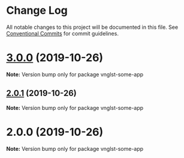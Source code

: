 # Change Log

All notable changes to this project will be documented in this file.
See [Conventional Commits](https://conventionalcommits.org) for commit guidelines.

# [3.0.0](https://github.com/vnglst/learning-yarn-workspaces/compare/vnglst-some-app@2.0.1...vnglst-some-app@3.0.0) (2019-10-26)

**Note:** Version bump only for package vnglst-some-app





## [2.0.1](https://github.com/vnglst/learning-yarn-workspaces/compare/vnglst-some-app@2.0.0...vnglst-some-app@2.0.1) (2019-10-26)

**Note:** Version bump only for package vnglst-some-app





# 2.0.0 (2019-10-26)

**Note:** Version bump only for package vnglst-some-app
